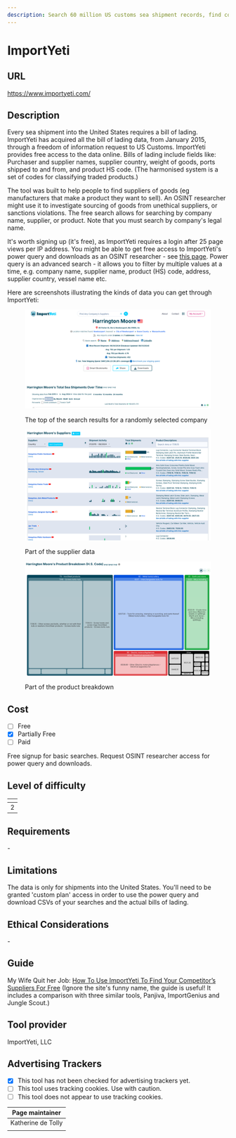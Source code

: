 ```yaml
---
description: Search 60 million US customs sea shipment records, find company suppliers.
---
```


# ImportYeti

## URL

https://www.importyeti.com/

## Description

Every sea shipment into the United States requires a bill of lading. ImportYeti has acquired all the bill of lading data, from January 2015, through a freedom of information request to US Customs. ImportYeti provides free access to the data online. Bills of lading include fields like: Purchaser and supplier names, supplier country, weight of goods, ports shipped to and from, and product HS code. (The harmonised system is a set of codes for classifying traded products.)

The tool was built to help people to find suppliers of goods (eg manufacturers that make a product they want to sell). An OSINT researcher might use it to investigate sourcing of goods from unethical suppliers, or sanctions violations. The free search allows for searching by company name, supplier, or product. Note that you must search by company's legal name.

It's worth signing up (it's free), as ImportYeti requires a login after 25 page views per IP address. You might be able to get free access to ImportYeti's power query and downloads as an OSINT researcher - see [this page](https://www.importyeti.com/pricing/custom-plan?source=survey). Power query is an advanced search - it allows you to filter by multiple values at a time, e.g. company name, supplier name, product (HS) code, address, supplier country, vessel name etc.

Here are screenshots illustrating the kinds of data you can get through ImportYeti:

<figure><img src=".gitbook/assets/Screenshot 2024-09-25 at 11.30.10.png" alt=""><figcaption><p>The top of the search results for a randomly selected company</p></figcaption></figure>

<figure><img src=".gitbook/assets/Screenshot 2024-09-25 at 11.30.36.png" alt=""><figcaption><p>Part of the supplier data</p></figcaption></figure>

<figure><img src=".gitbook/assets/Screenshot 2024-09-25 at 11.30.49.png" alt=""><figcaption><p>Part of the product breakdown</p></figcaption></figure>



## Cost

* [ ] Free
* [x] Partially Free
* [ ] Paid

Free signup for basic searches. Request OSINT researcher access for power query and downloads.

## Level of difficulty

<table><thead><tr><th data-type="rating" data-max="5"></th></tr></thead><tbody><tr><td>2</td></tr></tbody></table>

## Requirements

\-

## Limitations

The data is only for shipments into the United States. You'll need to be granted 'custom plan' access in order to use the power query and download CSVs of your searches and the actual bills of lading.

## Ethical Considerations

\-

## Guide

My Wife Quit her Job: [How To Use ImportYeti To Find Your Competitor’s Suppliers For Free](https://mywifequitherjob.com/importyeti/#What\_Is\_ImportYeti) (Ignore the site's funny name, the guide is useful! It includes a comparison with three similar tools, Panjiva, ImportGenius and Jungle Scout.)

## Tool provider

ImportYeti, LLC



## Advertising Trackers

* [x] This tool has not been checked for advertising trackers yet.
* [ ] This tool uses tracking cookies. Use with caution.
* [ ] This tool does not appear to use tracking cookies.

| Page maintainer    |
| ------------------ |
| Katherine de Tolly |
|                    |
